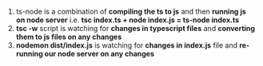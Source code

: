 1. ts-node is a combination of **compiling the ts to js** and then **running js on node server** i.e. **tsc index.ts + node index.js = ts-node index.ts**
2. **tsc -w** script is watching for **changes in typescript files** and **converting them to js files on any changes**
3. **nodemon dist/index.js** is watching for **changes in index.js** file and **re-running our node server on any changes**